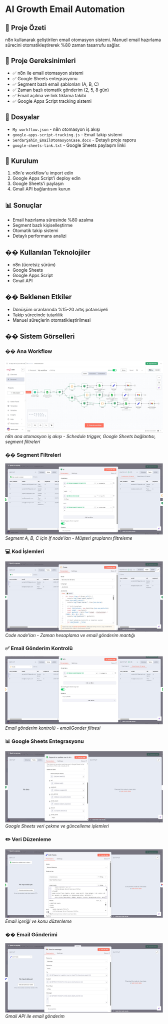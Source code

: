 # AI Growth Email Automation 

## 📧 Proje Özeti
 n8n kullanarak geliştirilen email otomasyon sistemi. Manuel email hazırlama sürecini otomatikleştirerek %80 zaman tasarrufu sağlar.

## 🎯 Proje Gereksinimleri
- ✅ n8n ile email otomasyon sistemi
- ✅ Google Sheets entegrasyonu
- ✅ Segment bazlı email şablonları (A, B, C)
- ✅ Zaman bazlı otomatik gönderim (2, 5, 8 gün)
- ✅ Email açılma ve link tıklama takibi
- ✅ Google Apps Script tracking sistemi

## 📁 Dosyalar
- `My workflow.json` - n8n otomasyon iş akışı
- `google-apps-script-tracking.js` - Email takip sistemi
- `SerdarŞahin_EmailOtomasyonCase.docx` - Detaylı proje raporu
- `google-sheets-link.txt` - Google Sheets paylaşım linki

## 🚀 Kurulum
1. n8n'e workflow'u import edin
2. Google Apps Script'i deploy edin
3. Google Sheets'i paylaşın
4. Gmail API bağlantısını kurun

## 📊 Sonuçlar
- Email hazırlama süresinde %80 azalma
- Segment bazlı kişiselleştirme
- Otomatik takip sistemi
- Detaylı performans analizi

## ��️ Kullanılan Teknolojiler
- n8n (ücretsiz sürüm)
- Google Sheets
- Google Apps Script
- Gmail API

## �� Beklenen Etkiler
- Dönüşüm oranlarında %15-20 artış potansiyeli
- Takip sürecinde tutarlılık
- Manuel süreçlerin otomatikleştirilmesi

## �� Sistem Görselleri
### �� Ana Workflow
![n8n Workflow](ai-growth-email-automation/ScreenShots/workflow.jpg)
*n8n ana otomasyon iş akışı - Schedule trigger, Google Sheets bağlantısı, segment filtreleri*

### �� Segment Filtreleri
![If Nodes](ai-growth-email-automation/ScreenShots/if.jpg)
*Segment A, B, C için If node'ları - Müşteri gruplarını filtreleme*

### 💻 Kod İşlemleri
![Code Node](ai-growth-email-automation/ScreenShots/code.jpg)
*Code node'ları - Zaman hesaplama ve email gönderim mantığı*

### ✅ Email Gönderim Kontrolü
![If3 Node](ai-growth-email-automation/ScreenShots/if3.jpg)
*Email gönderim kontrolü - emailGonder filtresi*

### 📊 Google Sheets Entegrasyonu
![Google Sheets](ai-growth-email-automation/ScreenShots/rowinsheet.jpg)
*Google Sheets veri çekme ve güncelleme işlemleri*

### ✏️ Veri Düzenleme
![Edit Fields](ai-growth-email-automation/ScreenShots/editfields.jpg)
*Email içeriği ve konu düzenleme*

### �� Email Gönderimi
![Send Message](ai-growth-email-automation/ScreenShots/sendmessage.jpg)
*Gmail API ile email gönderim*
